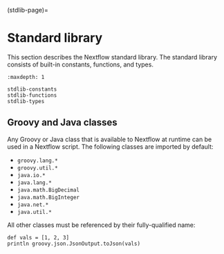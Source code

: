 (stdlib-page)=

# Standard library

This section describes the Nextflow standard library. The standard library consists of built-in constants, functions, and types.

```{toctree}
:maxdepth: 1

stdlib-constants
stdlib-functions
stdlib-types
```

## Groovy and Java classes

Any Groovy or Java class that is available to Nextflow at runtime can be used in a Nextflow script. The following classes are imported by default:

- `groovy.lang.*`
- `groovy.util.*`
- `java.io.*`
- `java.lang.*`
- `java.math.BigDecimal`
- `java.math.BigInteger`
- `java.net.*`
- `java.util.*`

All other classes must be referenced by their fully-qualified name:

```nextflow
def vals = [1, 2, 3]
println groovy.json.JsonOutput.toJson(vals)
```
